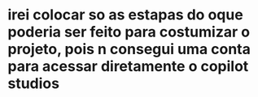 # irei colocar so as estapas do oque poderia ser feito para costumizar o projeto, pois n consegui uma conta para acessar diretamente o copilot studios
